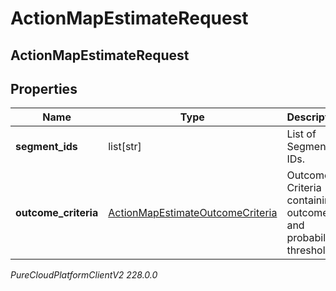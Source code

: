 # ActionMapEstimateRequest

## ActionMapEstimateRequest

## Properties

|Name | Type | Description | Notes|
|------------ | ------------- | ------------- | -------------|
| **segment_ids** | list[str] | List of Segment IDs. | [optional] |
| **outcome_criteria** | [ActionMapEstimateOutcomeCriteria](ActionMapEstimateOutcomeCriteria) | Outcome Criteria containing outcomeId and probability thresholds. | [optional] |



_PureCloudPlatformClientV2 228.0.0_
